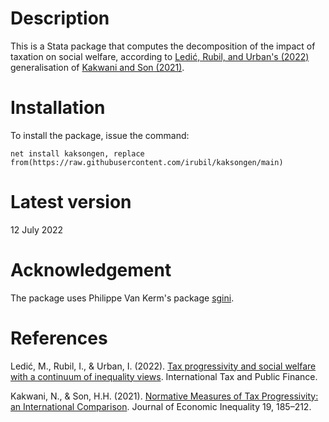 # Description
This is a Stata package that computes the decomposition of the impact of taxation on social welfare, according to [Ledić, Rubil, and Urban's (2022)](https://link.springer.com/article/10.1007/s10797-022-09752-y) generalisation of [Kakwani and Son (2021)](https://link.springer.com/article/10.1007/s10888-020-09463-6).

# Installation
To install the package, issue the command:

``net install kaksongen, replace from(https://raw.githubusercontent.com/irubil/kaksongen/main)``

# Latest version
12 July 2022

# Acknowledgement
The package uses Philippe Van Kerm's package [sgini](https://ideas.repec.org/c/boc/bocode/s458778.html).

# References
Ledić, M., Rubil, I., & Urban, I. (2022). [Tax progressivity and social welfare with a continuum of inequality views](https://doi.org/10.1007/s10797-022-09752-y). International Tax and Public Finance.

Kakwani, N., & Son, H.H. (2021). [Normative Measures of Tax Progressivity: an International Comparison](https://doi.org/10.1007/s10888-020-09463-6). Journal of Economic Inequality 19, 185–212.
